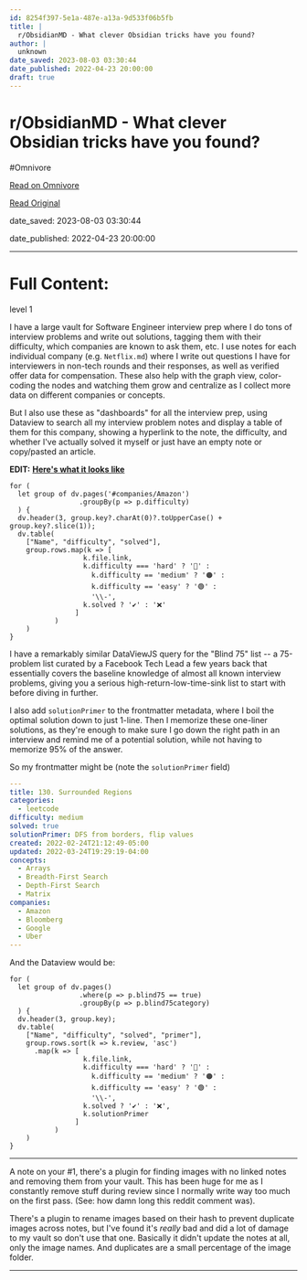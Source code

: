 ```yaml
---
id: 8254f397-5e1a-487e-a13a-9d533f06b5fb
title: |
  r/ObsidianMD - What clever Obsidian tricks have you found?
author: |
  unknown
date_saved: 2023-08-03 03:30:44
date_published: 2022-04-23 20:00:00
draft: true
---
```


# r/ObsidianMD - What clever Obsidian tricks have you found?
#Omnivore

[Read on Omnivore](https://omnivore.app/me/r-obsidian-md-what-clever-obsidian-tricks-have-you-found-189ba4e5c1a)

[Read Original](https://www.reddit.com/r/ObsidianMD/comments/uaxzhf/what_clever_obsidian_tricks_have_you_found)

date_saved: 2023-08-03 03:30:44

date_published: 2022-04-23 20:00:00

--- 

# Full Content: 

level 1

I have a large vault for Software Engineer interview prep where I do tons of interview problems and write out solutions, tagging them with their difficulty, which companies are known to ask them, etc. I use notes for each individual company (e.g. `Netflix.md`) where I write out questions I have for interviewers in non-tech rounds and their responses, as well as verified offer data for compensation. These also help with the graph view, color-coding the nodes and watching them grow and centralize as I collect more data on different companies or concepts.

But I also use these as "dashboards" for all the interview prep, using Dataview to search all my interview problem notes and display a table of them for this company, showing a hyperlink to the note, the difficulty, and whether I've actually solved it myself or just have an empty note or copy/pasted an article.

**EDIT:** [**Here's what it looks like**](https://imgur.com/a/Xfxl2zG)

```routeros
for (
  let group of dv.pages('#companies/Amazon')
                 .groupBy(p => p.difficulty)
  ) {
  dv.header(3, group.key?.charAt(0)?.toUpperCase() + group.key?.slice(1));
  dv.table(
    ["Name", "difficulty", "solved"],
    group.rows.map(k => [
                  k.file.link,
                  k.difficulty === 'hard' ? '🔴' : 
                    k.difficulty == 'medium' ? '🟠' : 
                    k.difficulty == 'easy' ? '🟢' : 
                    '\\-', 
                  k.solved ? '✔️' : '❌'
                ]
           )
    )
}

```

I have a remarkably similar DataViewJS query for the "Blind 75" list -- a 75-problem list curated by a Facebook Tech Lead a few years back that essentially covers the baseline knowledge of almost all known interview problems, giving you a serious high-return-low-time-sink list to start with before diving in further.

I also add `solutionPrimer` to the frontmatter metadata, where I boil the optimal solution down to just 1-line. Then I memorize these one-liner solutions, as they're enough to make sure I go down the right path in an interview and remind me of a potential solution, while not having to memorize 95% of the answer.

So my frontmatter might be (note the `solutionPrimer` field)

```yaml
---
title: 130. Surrounded Regions
categories:
  - leetcode
difficulty: medium
solved: true
solutionPrimer: DFS from borders, flip values
created: 2022-02-24T21:12:49-05:00
updated: 2022-03-24T19:29:19-04:00
concepts:
  - Arrays
  - Breadth-First Search
  - Depth-First Search
  - Matrix
companies:
  - Amazon
  - Bloomberg
  - Google
  - Uber
---

```

And the Dataview would be:

```routeros
for (
  let group of dv.pages()
                 .where(p => p.blind75 == true)
                 .groupBy(p => p.blind75category)
  ) {
  dv.header(3, group.key);
  dv.table(
    ["Name", "difficulty", "solved", "primer"],
    group.rows.sort(k => k.review, 'asc')
      .map(k => [
                  k.file.link,
                  k.difficulty === 'hard' ? '🔴' : 
                    k.difficulty == 'medium' ? '🟠' : 
                    k.difficulty == 'easy' ? '🟢' : 
                    '\\-', 
                  k.solved ? '✔️' : '❌',
                  k.solutionPrimer
                ]
           )
    )
}

```

---

A note on your #1, there's a plugin for finding images with no linked notes and removing them from your vault. This has been huge for me as I constantly remove stuff during review since I normally write way too much on the first pass. (See: how damn long this reddit comment was).

There's a plugin to rename images based on their hash to prevent duplicate images across notes, but I've found it's _really_ bad and did a lot of damage to my vault so don't use that one. Basically it didn't update the notes at all, only the image names. And duplicates are a small percentage of the image folder.

---

